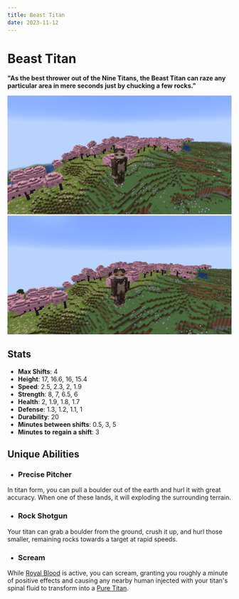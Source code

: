 ```yaml
---
title: Beast Titan
date: 2023-11-12
---
```


# Beast Titan
**"As the best thrower out of the Nine Titans, the Beast Titan can raze any particular area in mere seconds just by chucking a few rocks."**

![The Beast Titan in a Cherry Blossom biome](../images/beast_titan_full.png)
![The Beast Titan with Royal Blood active in a Cherry Blossom biome](../images/beast_titan_rb_full.png)

## Stats
* __Max Shifts__: 4
* __Height__: 17, 16.6, 16, 15.4
* __Speed__: 2.5, 2.3, 2, 1.9
* __Strength__: 8, 7, 6.5, 6
* __Health__: 2, 1.9, 1.8, 1.7
* __Defense__: 1.3, 1.2, 1.1, 1
* __Durability__: 20
* __Minutes between shifts__: 0.5, 3, 5
* __Minutes__ __to__ __regain__ __a shift__: 3

## Unique Abilities
* ### Precise Pitcher
In titan form, you can pull a boulder out of the earth and hurl it with great accuracy. When one of these lands, it will exploding the surrounding terrain.
* ### Rock Shotgun
Your titan can grab a boulder from the ground, crush it up, and hurl those smaller, remaining rocks towards a target at rapid speeds.
* ### Scream
While [Royal Blood](../misc/royal_blood.md) is active, you can scream, granting you roughly a minute of positive effects and causing any nearby human injected with your titan's spinal fluid to transform into a [Pure Titan](../misc/pure_titans.md).